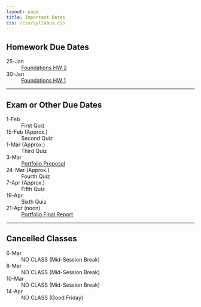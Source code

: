 ```yaml
---
layout: page
title: Important Dates
css: /css/syllabus.css
---
```


## Homework Due Dates
<dl class="dl-horizontal">
<dt>25-Jan</dt><dd><a href="../modules/LMFoundation/HW2">Foundations HW 2</a></dd>
<dt>30-Jan</dt><dd><a href="../modules/Anova-1Way/HW1">Foundations HW 1</a></dd>
</dl>

<!---
<dt>17-Jan</dt><dd><a href="../modules/LMFoundation/HW1">Foundations HW 1</a></dd>
--->

---- 

## Exam or Other Due Dates
<dl class="dl-horizontal">
<dt>1-Feb</dt><dd>First Quiz</dd>
<dt>15-Feb (Approx.)</dt><dd>Second Quiz</dd>
<dt>1-Mar (Approx.)</dt><dd>Third Quiz</dd>
<dt>3-Mar</dt><dd><a href="Syllabus-Current.html#portfolio">Portfolio Proposal</a></dd>
<dt>24-Mar (Approx.)</dt><dd>Fourth Quiz</dd>
<dt>7-Apr (Approx.)</dt><dd>Fifth Quiz</dd>
<dt>19-Apr</dt><dd>Sixth Quiz</dd>
<dt>21-Apr (noon)</dt><dd><a href="Syllabus-Current.html#portfolio">Portfolio Final Report</a></dd>
</dl>

<!---
--->

---- 

## Cancelled Classes
<dl class="dl-horizontal">
<dt>6-Mar</dt><dd>NO CLASS (Mid-Session Break)</dd>
<dt>8-Mar</dt><dd>NO CLASS (Mid-Session Break)</dd>
<dt>10-Mar</dt><dd>NO CLASS (Mid-Session Break)</dd>
<dt>14-Apr</dt><dd>NO CLASS (Good Friday)</dd>
<!---
<dt>17-Feb</dt><dd>NO CLASS (Dr. Ogle at AFS Conference)</dd>
<dt>16-Jan</dt><dd>NO CLASS (Please participate in <a href="https://www.northland.edu/event/martin-luther-king-jr-day-2017/" target="_blank">Martin Luther King, Jr. Day Activities</a>)</dd>
--->
</dl>

